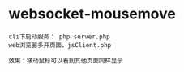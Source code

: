 # websocket-mousemove  

    cli下启动服务： php server.php
    web浏览器多开页面，jsClient.php
    
    效果：移动鼠标可以看到其他页面同样显示

